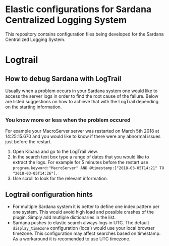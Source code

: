 # Elastic configurations for Sardana Centralized Logging System

This repository contains configuration files being developed for the Sardana
Centralized Logging System.

# Logtrail

## How to debug Sardana with LogTrail

Usually when a problem occurs in your Sardana system one would like to access the server logs in order to find the root cause of the failure. Below are listed suggestions on how to achieve that with the LogTrail depending on the starting information.

### You know more or less when the problem occured

For example your MacroServer server was restarted on March 5th 2018 at 14:25:15.670 and you would like to know if there were any abnormal issues just before the restart.

1. Open Kibana and go to the LogTrail view.
2. In the search text box type a range of dates that you would like to extract the logs. For example for 5 minutes before the restart use `program.keyword:"MacroServer" AND @timestamp:["2018-03-05T14:21" TO "2018-03-05T14:26"]`.
3. Use scroll to look for the relevant information.

## Logtrail configuration hints

* For multiple Sardana system it is better to define one index pattern per one system. This would avoid high load and possible crashes of the plugin. Simply add mutliple dictionaries in the list.
* Sardana pushes to elastic search always logs in UTC. The default `display_timezone` configuration (local) would use your local browser timezone. This configuration may affect searches based on timestamp. As a workaround it is recomended to use UTC timezone.
